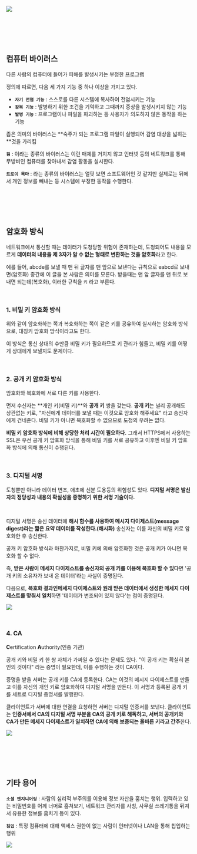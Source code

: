 ![](https://velog.velcdn.com/images/dodo4723/post/c97f1fb5-f5bb-4d2e-b58d-0a28b0cd747f/image.png)

<br>
<br>
<br>
<br>

## 컴퓨터 바이러스

다른 사람의 컴퓨터에 들어가 피해를 발생시키는 부정한 프로그램

정의에 따르면, 다음 세 가지 기능 중 하나 이상을 가지고 있다.

>
- **`자기 전염 기능`** : 스스로를 다른 시스템에 복사하여 전염시키는 기능
- **`잠복 기능`** : 발병하기 위한 조건을 기억하고 그때까지 증상을 발생시키지 않는 기능
- **`발병 기능`** : 프로그램이나 파일을 파괴하는 등 사용자가 의도하지 않은 동작을 하는 기능

좁은 의미의 바이러스는 **숙주가 되는 프로그램 파일이 실행되어 감염 대상을 넓히는 **것을 가리킴

**`웜`** : 이라는 종류의 바이러스는 이런 매체를 거치지 않고 인터넷 등의 네트워크를 통해 무방비인 컴퓨터를 찾아내서 감염 활동을 실시한다.

**`트로이 목마`** : 라는 종류의 바이러스는 얼핏 보면 소프트웨어인 것 같지만 실제로는 뒤에서 개인 정보를 빼내는 등 시스템에 부정한 동작을 수행한다.

<br>
<br>
<br>
<br>

## 암호화 방식

네트워크에서 통신할 때는 데이터가 도청당할 위험이 존재하는데, 도청되어도 내용을 모르게 **데이터의 내용을 제 3자가 알 수 없는 형태로 변환하는 것을 암호화**라고 한다.

예를 들어, abcde를 보낼 때 맨 뒤 글자를 맨 앞으로 보낸다는 규칙으로 eabcd로 보내면(암호화) 중간에 이 글을 본 사람은 의미를 모른다. 받을때는 맨 앞 글자를 맨 뒤로 보내면 되는데(복호화), 이러한 규칙을 `키` 라고 부른다.

<br>

### 1. 비밀 키 암호화 방식

위와 같이 암호화하는 쪽과 복호화하는 쪽이 같은 키를 공유하여 실시하는 암호화 방식으로, 대칭키 암호화 방식이라고도 한다.

이 방식은 통신 상대의 수만큼 비밀 키가 필요하므로 키 관리가 힘들고, 비밀 키를 어떻게 상대에게 보낼지도 문제이다.

<br>

### 2. 공개 키 암호화 방식

암호화와 복호화에 서로 다른 키를 사용한다.

먼저 수신자는 **개인 키(비밀 키)**와 **공개 키** 쌍을 갖는다. **공개 키**는 널리 공개해도 상관없는 키로, "자신에게 데이터를 보낼 때는 이것으로 암호화 해주세요" 라고 송신자에게 건네준다. 비밀 키가 아니면 복호화할 수 없으므로 도청의 우려는 없다.

**비밀 키 암호화 방식에 비해 상당한 처리 시간이 필요하다.** 그래서 HTTPS에서 사용하는 SSL은 우선 공개 키 암호화 방식을 통해 비밀 키를 서로 공유하고 이후엔 비밀 키 암호화 방식에 의해 통신이 수행된다.

<br>

### 3. 디지털 서명

도청뿐만 아니라 데이터 변조, 애초에 신분 도용등의 위험성도 있다. **디지털 서명은 발신자의 정당성과 내용의 확실성을 증명하기 위한 서명 기술이다.**

<br>

디지털 서명은 송신 데이터에 **해시 함수를 사용하여 메시지 다이제스트(message digest)**라는 짧은 요약 데이터를 작성한다.**(해시화)** 송신자는 이를 자신의 비밀 키로 암호화한 후 송신한다.

공개 키 암호화 방식과 마찬가지로, 비밀 키에 의해 암호화한 것은 공개 키가 아니면 복호화 할 수 없다.

즉, **받은 사람이 메세지 다이제스트를 송신자의 공개 키를 이용해 복호화 할 수 있다**면 '공개 키의 소유자가 보내 온 데이터'라는 사실이 증명된다.

다음으로, **복호화 결과인메세지 다이제스트와 원래 받은 데이터에서 생성한 메세지 다이제스트를 맞춰서 일치**하면 '데이터가 변조되어 있지 않다'는 점이 증명된다.

![](https://velog.velcdn.com/images/dodo4723/post/465fd476-653f-4d7f-9af9-f1d7c4b0b85c/image.jpg)

<br>

### 4. CA

**C**ertification **A**uthority(인증 기관)

공개 키와 비밀 키 한 쌍 자체가 가짜일 수 있다는 문제도 있다. "이 공개 키는 확실히 본인의 것이다" 라는 증명이 필요한데, 이를 수행하는 것이 CA이다.

증명을 받을 서버는 공개 키를 CA에 등록한다. CA는 이것의 메시지 다이제스트를 만들고 이를 자신의 개인 키로 암호화하여 디지털 서명을 만든다. 이 서명과 등록된 공개 키를 세트로 디지털 증명서를 발행한다.

클라이언트가 서버에 대한 연결을 요청하면 서버는 디지털 인증서를 보낸다. 클라이언트는 **인증서에서 CA의 디지털 서명 부분을 CA의 공개 키로 해독하고, 서버의 공개키와 CA가 만든 메세지 다이제스트가 일치하면 CA에 의해 보증되는 올바른 키라고 간주**한다.

![](https://velog.velcdn.com/images/dodo4723/post/3dc2b628-ac0b-42a8-aefe-30f99c933919/image.jpg)


<br>
<br>
<br>
<br>

## 기타 용어

**`소셜 엔지니어링`** : 사람의 심리적 부주의를 이용해 정보 자산을 훔치는 행위. 입력하고 있는 비밀번호를 어께 너머로 훔쳐보기, 네트워크 관리자를 사칭, 사무실 쓰레기통을 뒤져서 유용한 정보를 훔치기 등이 있다.

**`침입`** : 특정 컴퓨터에 대해 액세스 권한이 없는 사람이 인터넷이나 LAN을 통해 칩입하는 행위

![](https://velog.velcdn.com/images/dodo4723/post/47723a8b-abcf-4abf-a99a-57c676f96806/image.jpg)
